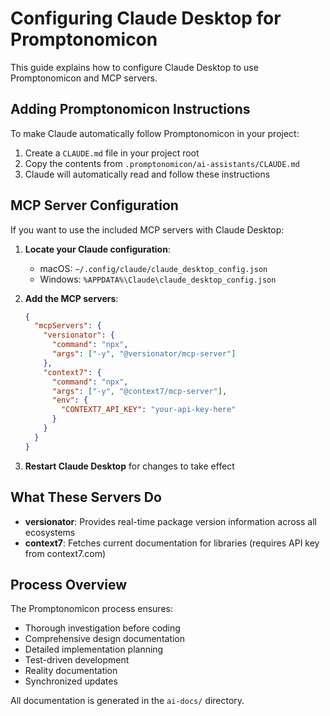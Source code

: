 # Configuring Claude Desktop for Promptonomicon

This guide explains how to configure Claude Desktop to use Promptonomicon and MCP servers.

## Adding Promptonomicon Instructions

To make Claude automatically follow Promptonomicon in your project:

1. Create a `CLAUDE.md` file in your project root
2. Copy the contents from `.promptonomicon/ai-assistants/CLAUDE.md`
3. Claude will automatically read and follow these instructions

## MCP Server Configuration

If you want to use the included MCP servers with Claude Desktop:

1. **Locate your Claude configuration**:
   - macOS: `~/.config/claude/claude_desktop_config.json`
   - Windows: `%APPDATA%\Claude\claude_desktop_config.json`

2. **Add the MCP servers**:
   ```json
   {
     "mcpServers": {
       "versionator": {
         "command": "npx",
         "args": ["-y", "@versionator/mcp-server"]
       },
       "context7": {
         "command": "npx",
         "args": ["-y", "@context7/mcp-server"],
         "env": {
           "CONTEXT7_API_KEY": "your-api-key-here"
         }
       }
     }
   }
   ```

3. **Restart Claude Desktop** for changes to take effect

## What These Servers Do

- **versionator**: Provides real-time package version information across all ecosystems
- **context7**: Fetches current documentation for libraries (requires API key from context7.com)

## Process Overview

The Promptonomicon process ensures:
- Thorough investigation before coding
- Comprehensive design documentation
- Detailed implementation planning
- Test-driven development
- Reality documentation
- Synchronized updates

All documentation is generated in the `ai-docs/` directory.
